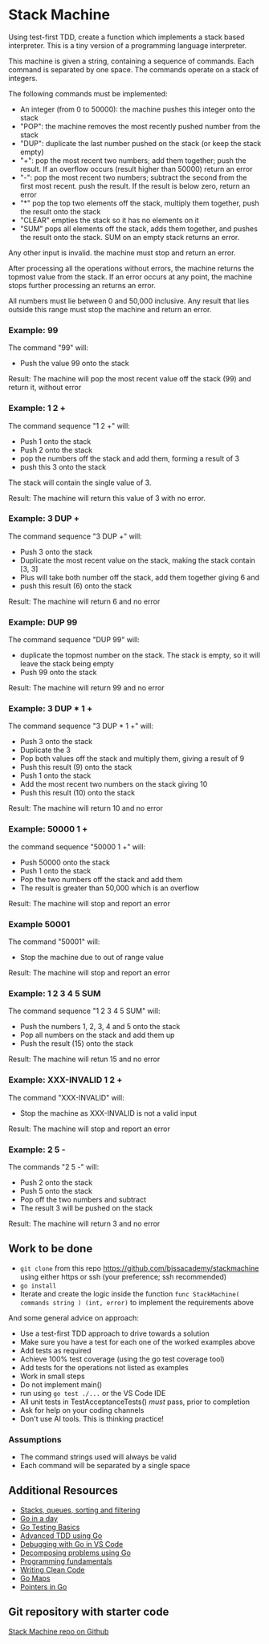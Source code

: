 # Stack Machine

Using test-first TDD, create a function which implements a stack based interpreter. This is a tiny version of a programming language interpreter.

This machine is given a string, containing a sequence of commands. Each command is separated by one space. The commands operate on a stack of integers.

The following commands must be implemented:

- An integer (from 0 to 50000): the machine pushes this integer onto the stack
- "POP": the machine removes the most recently pushed number from the stack
- "DUP": duplicate the last number pushed on the stack (or keep the stack empty)
- "+": pop the most recent two numbers; add them together; push the result. If an overflow occurs (result higher than 50000) return an error
- "-": pop the most recent two numbers; subtract the second from the first most recent. push the result. If the result is below zero, return an error
- "\*" pop the top two elements off the stack, multiply them together, push the result onto the stack
- "CLEAR" empties the stack so it has no elements on it
- "SUM" pops all elements off the stack, adds them together, and pushes the result onto the stack. SUM on an empty stack returns an error.

Any other input is invalid. the machine must stop and return an error.

After processing all the operations without errors, the machine returns the topmost value from the stack. If an error occurs at any point, the machine stops further processing an returns an error.

All numbers must lie between 0 and 50,000 inclusive. Any result that lies outside this range must stop the machine and return an error.

### Example: 99

The command "99" will:

- Push the value 99 onto the stack

Result: The machine will pop the most recent value off the stack (99) and return it, without error

### Example: 1 2 +

The command sequence "1 2 +" will:

- Push 1 onto the stack
- Push 2 onto the stack
- pop the numbers off the stack and add them, forming a result of 3
- push this 3 onto the stack

The stack will contain the single value of 3.

Result: The machine will return this value of 3 with no error.

### Example: 3 DUP +

The command sequence "3 DUP +" will:

- Push 3 onto the stack
- Duplicate the most recent value on the stack, making the stack contain [3, 3]
- Plus will take both number off the stack, add them together giving 6 and
- push this result (6) onto the stack

Result: The machine will return 6 and no error

### Example: DUP 99

The command sequence "DUP 99" will:

- duplicate the topmost number on the stack. The stack is empty, so it will leave the stack being empty
- Push 99 onto the stack

Result: The machine will return 99 and no error

### Example: 3 DUP \* 1 +

The command sequence "3 DUP \* 1 +" will:

- Push 3 onto the stack
- Duplicate the 3
- Pop both values off the stack and multiply them, giving a result of 9
- Push this result (9) onto the stack
- Push 1 onto the stack
- Add the most recent two numbers on the stack giving 10
- Push this result (10) onto the stack

Result: The machine will return 10 and no error

### Example: 50000 1 +

the command sequence "50000 1 +" will:

- Push 50000 onto the stack
- Push 1 onto the stack
- Pop the two numbers off the stack and add them
- The result is greater than 50,000 which is an overflow

Result: The machine will stop and report an error

### Example 50001

The command "50001" will:

- Stop the machine due to out of range value

Result: The machine will stop and report an error

### Example: 1 2 3 4 5 SUM

The command sequence "1 2 3 4 5 SUM" will:

- Push the numbers 1, 2, 3, 4 and 5 onto the stack
- Pop all numbers on the stack and add them up
- Push the result (15) onto the stack

Result: The machine will retun 15 and no error

### Example: XXX-INVALID 1 2 +

The command "XXX-INVALID" will:

- Stop the machine as XXX-INVALID is not a valid input

Result: The machine will stop and report an error

### Example: 2 5 -

The commands "2 5 -" will:

- Push 2 onto the stack
- Push 5 onto the stack
- Pop off the two numbers and subtract
- The result 3 will be pushed on the stack

Result: The machine will return 3 and no error

## Work to be done

- `git clone` from this repo https://github.com/bjssacademy/stackmachine using either https or ssh (your preference; ssh recommended)
- `go install`
- Iterate and create the logic inside the function `func StackMachine( commands string ) (int, error)` to implement the requirements above

And some general advice on approach:

- Use a test-first TDD approach to drive towards a solution
- Make sure you have a test for each one of the worked examples above
- Add tests as required
- Achieve 100% test coverage (using the go test coverage tool)
- Add tests for the operations not listed as examples
- Work in small steps
- Do not implement main()
- run using `go test ./...` or the VS Code IDE
- All unit tests in TestAcceptanceTests() _must_ pass, prior to completion
- Ask for help on your coding channels
- Don't use AI tools. This is thinking practice!

### Assumptions

- The command strings used will always be valid
- Each command will be separated by a single space

## Additional Resources

- [Stacks, queues, sorting and filtering](https://github.com/bjssacademy/go-stacks-queues-sort-filter)
- [Go in a day](https://github.com/bjssacademy/goinaday)
- [Go Testing Basics](https://github.com/bjssacademy/go-testing-basics)
- [Advanced TDD using Go](https://github.com/bjssacademy/advanced-tdd)
- [Debugging with Go in VS Code](https://github.com/bjssacademy/go-debugging)
- [Decomposing problems using Go](https://github.com/bjssacademy/decomposition-using-go)
- [Programming fundamentals](https://github.com/bjssacademy/fundamentals-general)
- [Writing Clean Code](https://github.com/bjssacademy/fundamentals-clean-code)
- [Go Maps](https://github.com/bjssacademy/go-maps)
- [Pointers in Go](https://github.com/bjssacademy/go-pointers)

## Git repository with starter code

[Stack Machine repo on Github](https://github.com/bjssacademy/stackmachine)
